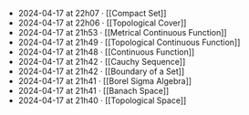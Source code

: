 - 2024-04-17 at 22h07 · [[Compact Set]]
- 2024-04-17 at 22h06 · [[Topological Cover]]
- 2024-04-17 at 21h53 · [[Metrical Continuous Function]]
- 2024-04-17 at 21h49 · [[Topological Continuous Function]]
- 2024-04-17 at 21h48 · [[Continuous Function]]
- 2024-04-17 at 21h42 · [[Cauchy Sequence]]
- 2024-04-17 at 21h42 · [[Boundary of a Set]]
- 2024-04-17 at 21h41 · [[Borel Sigma Algebra]]
- 2024-04-17 at 21h41 · [[Banach Space]]
- 2024-04-17 at 21h40 · [[Topological Space]]
